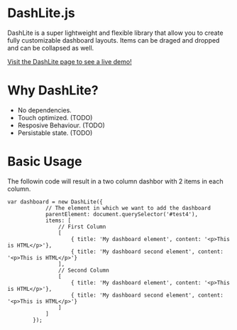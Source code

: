 # DashLite.js

DashLite is a super lightweight and flexible library that allow you to create fully customizable dashboard layouts. Items can be draged and dropped  and can be collapsed as well.

<a href="http://www.luisbravoa.com/dashlite" target="_blank">Visit the DashLite page to see a live demo!</a>

# Why DashLite? 
- No dependencies.
- Touch optimized. (TODO)
- Resposive Behaviour. (TODO)
- Persistable state. (TODO)

# Basic Usage 
The followin code will result in a two column dashbor with 2 items in each column.
```
var dashboard = new DashLite({
            // The element in which we want to add the dashboard
            parentElement: document.querySelector('#test4'),
            items: [
                // First Column
                [
                    { title: 'My dashboard element', content: '<p>This is HTML</p>'},
                    { title: 'My dashboard second element', content: '<p>This is HTML</p>'}
                ],
                // Second Column
                [
                    { title: 'My dashboard element', content: '<p>This is HTML</p>'},
                    { title: 'My dashboard second element', content: '<p>This is HTML</p>'}
                ]
            ]
        });
```